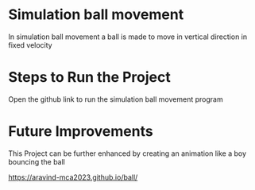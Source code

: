 # Simulation ball movement

In simulation ball movement a ball is made to move in vertical direction in fixed velocity

# Steps to Run the Project

Open the github link to run the simulation ball movement program

# Future Improvements

This Project can be further enhanced by creating an animation like a boy bouncing the ball


https://aravind-mca2023.github.io/ball/
